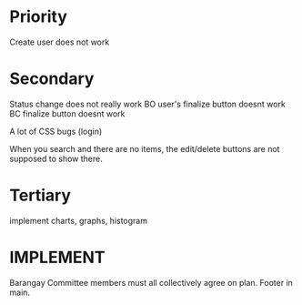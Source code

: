 # Priority
Create user does not work


# Secondary

Status change does not really work
BO user's finalize button doesnt work
BC finalize button doesnt work

A lot of CSS bugs (login)

When you search and there are no items, the edit/delete buttons are not supposed to show there.

# Tertiary
implement charts, graphs, histogram


# IMPLEMENT
Barangay Committee members must all collectively agree on plan.
Footer in main.